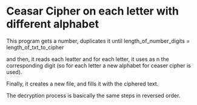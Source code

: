 # Ceasar Cipher on each letter with different alphabet

This program gets a number, duplicates it until length_of_number_digits = length_of_txt_to_cipher

 and then, it reads each leatter and for each letter, it uses as n the corresponding digit (so for 
 each letter a new alphabet for ceaser cipher is used).

 Finally, it creates a new file, and fills it with the ciphered text.

 The decryption process is basically the same steps in reversed order. 
